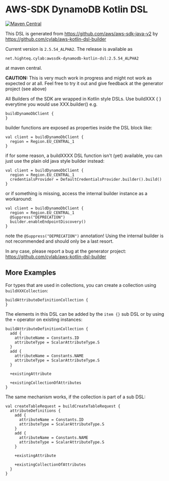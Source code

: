 # AWS-SDK DynamoDB Kotlin DSL 

[![Maven Central](https://maven-badges.herokuapp.com/maven-central/net.highteq.cylab/awssdk-dynamodb-kotlin-dsl/badge.svg)](https://maven-badges.herokuapp.com/maven-central/net.highteq.cylab/awssdk-dynamodb-kotlin-dsl)

This DSL is generated from https://github.com/aws/aws-sdk-java-v2 by https://github.com/cylab/aws-kotlin-dsl-builder

Current version is `2.5.54_ALPHA2`. The release is available as 

    net.highteq.cylab:awssdk-dynamodb-kotlin-dsl:2.5.54_ALPHA2

at maven central.

**CAUTION:** This is very much work in progress and might not work as expected or at all.
Feel free to try it out and give feedback at the generator project (see above)

All Builders of the SDK are wrapped in Kotlin style DSLs.
Use buildXXX { } everytime you would use XXX.builder() e.g.

    buildDynamoDbClient {
    }

builder functions are exposed as properties inside the DSL block like:

    val client = buildDynamoDbClient {
      region = Region.EU_CENTRAL_1
    }

if for some reason, a buildXXXX DSL function isn't (yet) available, you can
just use the plain old java style builder instead:
  
    val client = buildDynamoDbClient {
      region = Region.EU_CENTRAL_1
      credentialsProvider = DefaultCredentialsProvider.builder().build()
    }

or if something is missing, access the internal builder instance as a workaround:

    val client = buildDynamoDbClient {
      region = Region.EU_CENTRAL_1
      @Suppress("DEPRECATION")
      builder.enableEndpointDiscovery()
    }

note the `@Suppress("DEPRECATION")` annotation! Using the internal builder is
not recommended and should only be a last resort.

In any case, please report a bug at the generator project:
https://github.com/cylab/aws-kotlin-dsl-builder

## More Examples

For types that are used in collections, you can create a collection using `buildXXXCollection`:

    buildAttributeDefinitionCollection {
    }

The elements in this DSL can be added by the `item {}` sub DSL or by using the `+` operator on existing instances:

    buildAttributeDefinitionCollection {
      add {
        attributeName = Constants.ID
        attributeType = ScalarAttributeType.S
      }
      add {
        attributeName = Constants.NAME
        attributeType = ScalarAttributeType.S
      }
      
      +existingAttribute
      
      +existingCollectionOfAttributes
    }

The same mechanism works, if the collection is part of a sub DSL:

    val createTableRequest = buildCreateTableRequest {
      attributeDefinitions {
        add {
          attributeName = Constants.ID
          attributeType = ScalarAttributeType.S
        }
        add {
          attributeName = Constants.NAME
          attributeType = ScalarAttributeType.S
        }
      
        +existingAttribute
          
        +existingCollectionOfAttributes
      }
    }
